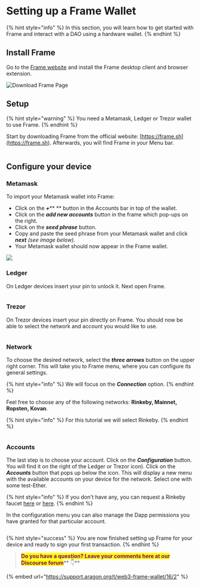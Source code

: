 # Setting up a Frame Wallet

{% hint style="info" %}
In this section, you will learn how to get started with Frame and interact with a DAO using a hardware wallet.
{% endhint %}

## **Install Frame**

Go to the [Frame website](https://frame.sh) and install the Frame desktop client and browser extension.

![Download Frame Page](https://d33v4339jhl8k0.cloudfront.net/docs/assets/5c98a4fe0428633d2cf3fcf7/images/5d8bcfb504286364bc8f9089/file-RW9LeLOUHS.png)

## Setup

{% hint style="warning" %}
You need a Metamask, Ledger or Trezor wallet to use Frame.
{% endhint %}

Start by downloading Frame from the official website: [https://frame.sh](https://frame.sh). Afterwards, you will find Frame in your Menu bar.

<figure><img src="../.gitbook/assets/frame-intro (1).gif" alt=""><figcaption></figcaption></figure>

## Configure your device <a href="#configure-your-device" id="configure-your-device"></a>

### **Metamask**

To import your Metamask wallet into Frame:

* Click on the _**+**_\*\* \*\* button in the Accounts bar in top of the wallet.
* Click on the _**add new accounts**_ button in the frame which pop-ups on the right.
* Click on the _**seed phrase**_ button.
* Copy and paste the seed phrase from your Metamask wallet and click _**next** (see image below)._
* Your Metamask wallet should now appear in the Frame wallet.

![](<../.gitbook/assets/Screenshot 2022-02-23 at 17.04.36.png>)

### **Ledger**

On Ledger devices insert your pin to unlock it. Next open Frame.

<figure><img src="../.gitbook/assets/frame-ledger.gif" alt=""><figcaption></figcaption></figure>

### **Trezor**

On Trezor devices insert your pin directly on Frame. You should now be able to select the network and account you would like to use.

<figure><img src="../.gitbook/assets/frame-trezor.gif" alt=""><figcaption></figcaption></figure>

### **Network**

To choose the desired network, select the _**three arrows**_ button on the upper right corner. This will take you to Frame menu, where you can configure its general settings.

{% hint style="info" %}
We will focus on the _**Connection**_ option.
{% endhint %}

Feel free to choose any of the following networks: **Rinkeby, Mainnet, Ropsten, Kovan**.

{% hint style="info" %}
For this tutorial we will select Rinkeby.
{% endhint %}

<figure><img src="../.gitbook/assets/frame-app-menu.gif" alt=""><figcaption></figcaption></figure>

### **Accounts**

The last step is to choose your account. Click on the _**Configuration**_ button. You will find it on the right of the Ledger or Trezor icon). Click on the _**Accounts**_ button that pops up below the icon. This will display a new menu with the available accounts on your device for the network. Select one with some test-Ether.

{% hint style="info" %}
If you don't have any, you can request a Rinkeby faucet [here](https://faucet.rinkeby.io) or [here](https://faucets.chain.link/rinkeby).
{% endhint %}

In the configuration menu you can also manage the Dapp permissions you have granted for that particular account.&#x20;

<figure><img src="../.gitbook/assets/frame-accounts.gif" alt=""><figcaption></figcaption></figure>

{% hint style="success" %}
You are now finished setting up Frame for your device and ready to sign your first transaction.
{% endhint %}

> <mark style="color:purple;">**Do you have a question? Leave your comments here at our Discourse forum**</mark>** 👇**

{% embed url="https://support.aragon.org/t/web3-frame-wallet/16/2" %}
